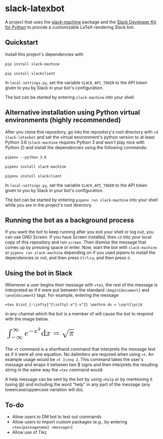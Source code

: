 # slack-latexbot
A project that uses the [slack-machine](https://slack-machine.readthedocs.io/) package and the [Slack Developer Kit for Python](https://slackapi.github.io/python-slackclient/) to provide a customizable LaTeX-rendering Slack bot.

## Quickstart
Install this project's dependencies with

`pip install slack-machine`

`pip install slackclient`

In `local-settings.py`, set the variable `SLACK_API_TOKEN` to the API token given to you by Slack in your bot's configuration.

The bot can be started by entering `slack-machine` into your shell.

## Alternative installation using Python virtual environments (highly recommended)
After you clone this repository, go into the repository's root directory with `cd slack-latexbot` and set the virtual environment's python version to at least Python 3.6 (`slack-machine` requires Python 3 and won't play nice with Python 2) and install the dependencies using the following commands:

`pipenv --python 3.6`

`pipenv install slack-machine`

`pipenv install slackclient`

In `local-settings.py`, set the variable `SLACK_API_TOKEN` to the API token given to you by Slack in your bot's configuration.

The bot can be started by entering `pipenv run slack-machine` into your shell while you are in the project's root directory.

## Running the bot as a background process
If you want the bot to keep running after you exit your shell or log out, you can use GNU Screen. If you have Screen installed, then `cd` into your local copy of this repository and run `screen`. Then dismiss the message that comes up by pressing space or enter. Now, start the bot with `slack-machine` or `pipenv run slack-machine` depending on if you used pipenv to install the dependencies or not, and then press `Ctrl`+`a`, and then press `d`.

## Using the bot in Slack
Whenever a user begins their message with `=tex`, the rest of the message is interpreted as if it were put between the standard `\begin{document}` and `\end{document}` tags. For example, entering the message
```
=tex $\int_{-\infty}^{\infty} e^{-x^2} \mathrm dx = \sqrt{\pi}$
```
in any channel which the bot is a member of will cause the bot to respond with the image below.

![Rendered LaTeX image](docs/outfile.png?raw=true "PNG image rendered by bot")

The `=t` command is a shorthand command that interprets the message text as if it were all one equation. No delimiters are required when using `=t`. An example usage would be `=t 1\neq 2`. This command takes the user's message and wraps it between two $ signs and then interprets the resulting string in the same way the `=tex` command would.

A help message can be sent by the bot by using `=help` or by mentioning it (using @) and including the word "help" in any part of the message (any lowercase/uppercase variation will do).

## To-do
- Allow users to DM bot to test out commands
- Allow users to import custom packages (e.g., by entering `=tex{packagename} <message>`)
- Allow use of Tikz
